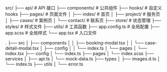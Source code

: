 src/
├── api/                    # API 接口
├── components/            # 公共组件
├── hooks/                 # 自定义hooks
├── pages/                 # 页面文件
│   ├── index/            # 首页
│   ├── project/          # 服务页
│   ├── cases/            # 案例页 
│   └── contact/          # 联系页
├── store/                # 状态管理
├── styles/               # 样式文件
├── utils/                # 工具函数
├── app.config.ts         # 全局配置
├── app.scss             # 全局样式
└── app.tsx              # 入口文件




.
├── src
│   ├── components
│   │   ├── booking-modal.tsx
│   │   └── case-detail-modal.tsx
│   ├── config
│   │   └── index.ts
│   └── pages
│       └── index.tsx
├── config
│   └── index.ts
├── pages
│   └── index.scss
├── services
│   ├── api.ts
│   └── mock-data.ts
├── types
│   ├── images.d.ts
│   └── index.ts
├── utils
│   └── error.ts